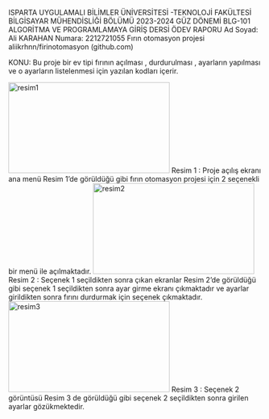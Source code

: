 ISPARTA UYGULAMALI BİLİMLER ÜNİVERSİTESİ -TEKNOLOJİ FAKÜLTESİ BİLGİSAYAR MÜHENDİSLİĞİ BÖLÜMÜ
2023-2024 GÜZ DÖNEMİ BLG-101 ALGORİTMA VE PROGRAMLAMAYA GİRİŞ DERSİ ÖDEV RAPORU
Ad Soyad: Ali KARAHAN
Numara: 2212721055
Fırın otomasyon projesi
aliikrhnn/firinotomasyon (github.com)

KONU: Bu proje bir ev tipi fırının açılması , durdurulması , ayarların yapılması ve o ayarların listelenmesi için yazılan kodları içerir.

 

<img src="https://hizliresim.com/7pbyk8f" alt="resim1" width="320" height="180">
Resim 1 : Proje açılış ekranı ana menü
Resim 1’de görüldüğü gibi fırın otomasyon projesi için 2  seçenekli bir menü ile açılmaktadır.
 <img src="https://hizliresim.com/9gwt64t" alt="resim2" width="320" height="180">
Resim 2 : Seçenek 1 seçildikten sonra çıkan ekranlar
Resim 2’de görüldüğü gibi seçenek 1 seçildikten sonra ayar girme ekranı çıkmaktadır ve ayarlar girildikten sonra fırını durdurmak için seçenek çıkmaktadır.
 <img src="[https://hizliresim.com/efloh3x](https://hizliresim.com/efloh3x)" alt="resim3" width="320" height="180">
Resim 3 : Seçenek 2 görüntüsü
Resim 3 de görüldüğü gibi seçenek 2 seçildikten sonra girilen ayarlar gözükmektedir.
  
